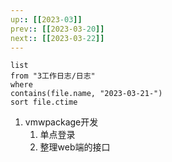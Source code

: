 ```yaml
---
up:: [[2023-03]]
prev:: [[2023-03-20]]
next:: [[2023-03-22]]
---
```


```dataview
list
from "3工作日志/日志"
where
contains(file.name, "2023-03-21-")
sort file.ctime
```
1. vmwpackage开发
	1. 单点登录
	2. 整理web端的接口